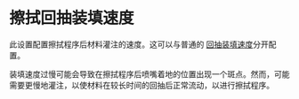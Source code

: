 擦拭回抽装填速度
====
此设置配置擦拭程序后材料灌注的速度。这可以与普通的 [回抽装填速度](../travel/retraction_prime_speed.md)分开配置。

装填速度过慢可能会导致在擦拭程序后喷嘴着地的位置出现一个斑点。然而，可能需要更慢地灌注，以使材料在较长时间的回抽后正常流动，以进行擦拭程序。
